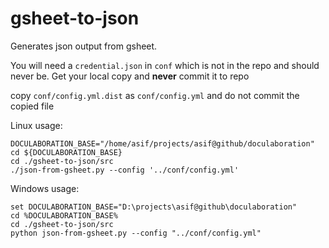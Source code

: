# gsheet-to-json

Generates json output from gsheet.

You will need a ```credential.json``` in ```conf``` which is not in the repo and should never be. Get your local copy and **never** commit it to repo

copy ```conf/config.yml.dist``` as ```conf/config.yml``` and do not commit the copied file

Linux usage:
```
DOCULABORATION_BASE="/home/asif/projects/asif@github/doculaboration"
cd ${DOCULABORATION_BASE}
cd ./gsheet-to-json/src
./json-from-gsheet.py --config '../conf/config.yml'
```

Windows usage:
```
set DOCULABORATION_BASE="D:\projects\asif@github\doculaboration"
cd %DOCULABORATION_BASE%
cd ./gsheet-to-json/src
python json-from-gsheet.py --config "../conf/config.yml"
```
